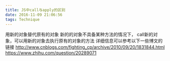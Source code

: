 ```yaml
---
title: JS中call与apply的区别
date: 2016-11-09 21:06:56
tags: Technique
---
```

用新的对象替代原有的对象
新的的对象不具备某种方法的情况下，
call新的对象，可以用新的对象去执行原有的对象的方法
详细信息可以参考以下一些博文的链接
http://www.cnblogs.com/fighting_cp/archive/2010/09/20/1831844.html
https://www.zhihu.com/question/20289071
